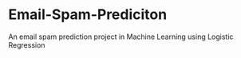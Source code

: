 # Email-Spam-Prediciton
An email spam prediction project in Machine Learning using Logistic Regression 

